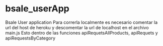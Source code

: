 # bsale_userApp
Bsale User application
Para correrla localmente es necesario comentar la url del host de heroku y descomentar la url de localhost en el archivo main.js
Esto dentro de las funciones apiRequetsAllProducts, apiRequets y apiRequestsByCategory
